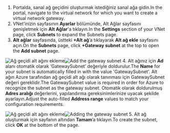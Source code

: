 1. <span data-ttu-id="48bbe-101">Portalda, sanal ağ geçidini oluşturmak istediğiniz sanal ağa gidin.</span><span class="sxs-lookup"><span data-stu-id="48bbe-101">In the portal, navigate to the virtual network for which you want to create a virtual network gateway.</span></span>
2. <span data-ttu-id="48bbe-102">VNet’inizin sayfasının **Ayarlar** bölümünde, Alt Ağlar sayfasını genişletmek için **Alt Ağlar**'a tıklayın.</span><span class="sxs-lookup"><span data-stu-id="48bbe-102">In the **Settings** section of your VNet page, click **Subnets** to expand the Subnets page.</span></span>
3. <span data-ttu-id="48bbe-103">**Alt ağlar** sayfasında, üstteki **+Alt ağ**’a tıklayarak **Alt ağ ekle** sayfasını açın.</span><span class="sxs-lookup"><span data-stu-id="48bbe-103">On the **Subnets** page, click **+Gateway subnet** at the top to open the **Add subnet** page.</span></span>

  <span data-ttu-id="48bbe-104">![Ağ geçidi alt ağını ekleme](./media/vpn-gateway-add-gwsubnet-s2s-rm-portal-include/add-gw-subnet.png "Ağ geçidi alt ağını ekleme")</span><span class="sxs-lookup"><span data-stu-id="48bbe-104">![Add the gateway subnet](./media/vpn-gateway-add-gwsubnet-s2s-rm-portal-include/add-gw-subnet.png "Add the gateway subnet")</span></span>
4. <span data-ttu-id="48bbe-105">Alt ağınız için **Ad** alanı otomatik olarak ‘GatewaySubnet’ değeriyle doldurulur.</span><span class="sxs-lookup"><span data-stu-id="48bbe-105">The **Name** for your subnet is automatically filled in with the value 'GatewaySubnet'.</span></span> <span data-ttu-id="48bbe-106">Alt ağın Azure tarafından ağ geçidi alt ağı olarak tanınması için GatewaySubnet değeri gereklidir.</span><span class="sxs-lookup"><span data-stu-id="48bbe-106">The GatewaySubnet value is required in order for Azure to recognize the subnet as the gateway subnet.</span></span> <span data-ttu-id="48bbe-107">Otomatik olarak doldurulmuş **Adres aralığı** değerlerini, yapılandırma gereksinimlerinize uyacak şekilde ayarlayın.</span><span class="sxs-lookup"><span data-stu-id="48bbe-107">Adjust the auto-filled **Address range** values to match your configuration requirements.</span></span>

  <span data-ttu-id="48bbe-108">![Ağ geçidi alt ağını ekleme](./media/vpn-gateway-add-gwsubnet-s2s-rm-portal-include/gwsubnetip.png "Ağ geçidi alt ağını ekleme")</span><span class="sxs-lookup"><span data-stu-id="48bbe-108">![Adding the gateway subnet](./media/vpn-gateway-add-gwsubnet-s2s-rm-portal-include/gwsubnetip.png "Adding the gateway subnet")</span></span>
5. <span data-ttu-id="48bbe-109">Alt ağ oluşturmak için sayfanın altından **Tamam**’a tıklayın.</span><span class="sxs-lookup"><span data-stu-id="48bbe-109">To create the subnet, click **OK** at the bottom of the page.</span></span>